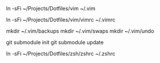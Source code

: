 <!-- first copy vim folder to ~/.vim -->
ln -sFi ~/Projects/Dotfiles/vim ~/.vim

<!-- copy ~/Projects/Dotfiles/vim/vimrc to ~/.vimrc -->
ln -sFi ~/Projects/Dotfiles/vim/vimrc ~/.vimrc

<!-- make temp folders -->
mkdir ~/.vim/backups
mkdir ~/.vim/swaps
mkdir ~/.vim/undo

<!-- update subdirectories like Vundle-->
git submodule init
git submodule update

<!-- copy ~/Projects/Dotfiles/zsh/zshrc to ~/.zshrc -->
ln -sFi ~/Projects/Dotfiles/zsh/zshrc ~/.zshrc